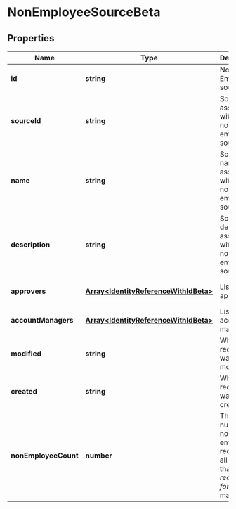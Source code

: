 # NonEmployeeSourceBeta

## Properties

Name | Type | Description | Notes
------------ | ------------- | ------------- | -------------
**id** | **string** | Non-Employee source id. | [optional] [default to undefined]
**sourceId** | **string** | Source Id associated with this non-employee source. | [optional] [default to undefined]
**name** | **string** | Source name associated with this non-employee source. | [optional] [default to undefined]
**description** | **string** | Source description associated with this non-employee source. | [optional] [default to undefined]
**approvers** | [**Array&lt;IdentityReferenceWithIdBeta&gt;**](IdentityReferenceWithIdBeta.md) | List of approvers | [optional] [default to undefined]
**accountManagers** | [**Array&lt;IdentityReferenceWithIdBeta&gt;**](IdentityReferenceWithIdBeta.md) | List of account managers | [optional] [default to undefined]
**modified** | **string** | When the request was last modified. | [optional] [default to undefined]
**created** | **string** | When the request was created. | [optional] [default to undefined]
**nonEmployeeCount** | **number** | The number of non-employee records on all sources that *requested-for* user manages. | [optional] [default to undefined]

